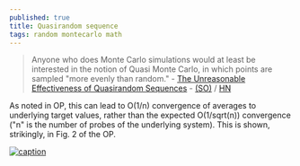 ```yaml
---
published: true
title: Quasirandom sequence
tags: random montecarlo math
---
```

> Anyone who does Monte Carlo simulations would at least be interested in the notion of Quasi Monte Carlo, in which points are sampled "more evenly than random." - [The Unreasonable Effectiveness of Quasirandom Sequences](http://extremelearning.com.au/unreasonable-effectiveness-of-quasirandom-sequences/) - [(SO)](https://news.ycombinator.com/item?id=17873284) / [HN](https://news.ycombinator.com/item?id=17873284)

As noted in OP, this can lead to O(1/n) convergence of averages to underlying target values, rather than the expected O(1/sqrt(n)) convergence ("n" is the number of probes of the underlying system). This is shown, strikingly, in Fig. 2 of the OP.

[ ![caption](https://secureservercdn.net/50.62.88.172/cnc.a6a.myftpupload.com/wp-content/uploads/2018/04/Animated_Comparison_Color.gif) ](http://extremelearning.com.au/unreasonable-effectiveness-of-quasirandom-sequences/)
